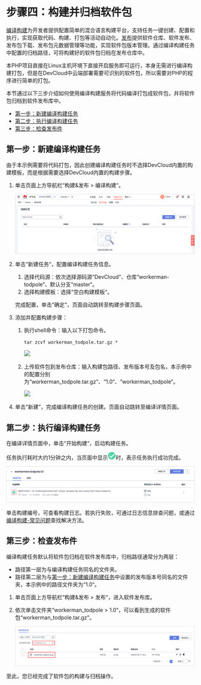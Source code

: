 # 步骤四：构建并归档软件包<a name="devcloud_qs_0306"></a>

[编译构建](https://www.huaweicloud.com/product/cloudbuild.html)为开发者提供配置简单的混合语言构建平台，支持任务一键创建、配置和执行，实现获取代码、构建、打包等活动自动化。[发布](https://www.huaweicloud.com/product/cloudrelease.html)提供软件仓库、软件发布、发布包下载、发布包元数据管理等功能，实现软件包版本管理。通过编译构建任务中配置的归档路径，可将构建好的软件包归档在发布仓库中。

本PHP项目直接在Linux主机环境下直接开启服务即可运行，本身无需进行编译构建打包，但是在DevCloud中云端部署需要可识别的软件包，所以需要对PHP的程序进行简单的打包。

本节通过以下三步介绍如何使用编译构建服务将代码编译打包成软件包，并将软件包归档到软件发布库中。

-   [第一步：新建编译构建任务](#section790312181427)
-   [第二步：执行编译构建任务](#section31215590488)
-   [第三步：检查发布件](#section12490184985013)

## 第一步：新建编译构建任务<a name="section790312181427"></a>

由于本示例需要将代码打包，因此创建编译构建任务时不选择DevCloud内置的构建模板，而是根据需要选择DevCloud内置的构建步骤。

1.  单击页面上方导航栏“构建&发布  \>  编译构建“。

    ![](figures/PHP-编译构建.png)

2.  单击“新建任务“，配置编译构建任务信息。

    1.  选择代码源：依次选择源码源“DevCloud“、仓库“workerman-todpole“、默认分支“master“。
    2.  选择构建模板：选择“空白构建模板“。

    完成配置，单击“确定“，页面自动跳转至构建步骤页面。

3.  添加并配置构建步骤：
    1.  执行shell命令：输入以下打包命令。

        ```
        tar zcvf workerman_todpole.tar.gz *
        ```

        ![](figures/PHP-构建步骤-执行shell命令.png)

    2.  上传软件包到发布仓库：输入构建包路径、发布版本号及包名，本示例中的配置分别为“workerman\_todpole.tar.gz“、“1.0“、“workerman\_todpole“。

        ![](figures/PHP-构建步骤-上传软件包到软件发布库.png)

4.  单击“新建“，完成编译构建任务的创建。页面自动跳转至编译详情页面。

## 第二步：执行编译构建任务<a name="section31215590488"></a>

在编译详情页面中，单击“开始构建“，启动构建任务。

任务执行耗时大约1分钟之内，当页面中显示![](figures/zh-cn_image_0000001104665242.png)时，表示任务执行成功完成。

![](figures/PHP-构建成功.png)

单击构建编号，可查看构建日志。若执行失败，可通过日志信息排查问题，或通过[编译构建-常见问题](https://support.huaweicloud.com/codeci_faq/codeci_02_0001.html)查找解决方法。

## 第三步：检查发布件<a name="section12490184985013"></a>

编译构建任务默认将软件包归档在软件发布库中，归档路径通常分为两层：

-   路径第一层为与编译构建任务同名的文件夹。
-   路径第二层为与[第一步：新建编译构建任务](#section790312181427)中设置的发布版本号同名的文件夹，本示例中的路径文件夹为“1.0“。

1.  单击页面上方导航栏“构建&发布  \>  发布“，进入软件发布库。
2.  依次单击文件夹“workerman\_todpole \> 1.0“，可以看到生成的软件包“workerman\_todpole.tar.gz“。

    ![](figures/PHP-软件包.png)


至此，您已经完成了软件包的构建与归档操作。

  

